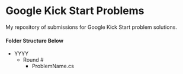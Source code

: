 # Google Kick Start Problems
 My repository of submissions for Google Kick Start problem solutions.

#### Folder Structure Below

* YYYY
  * Round #
    * ProblemName.cs